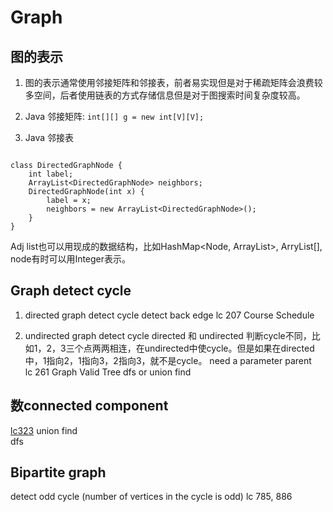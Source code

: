 # Graph

## 图的表示

1. 图的表示通常使用邻接矩阵和邻接表，前者易实现但是对于稀疏矩阵会浪费较多空间，后者使用链表的方式存储信息但是对于图搜索时间复杂度较高。

2. Java 邻接矩阵: ```int[][] g = new int[V][V];```

3. Java 邻接表
```

class DirectedGraphNode {
    int label;
    ArrayList<DirectedGraphNode> neighbors;
    DirectedGraphNode(int x) {
        label = x;
        neighbors = new ArrayList<DirectedGraphNode>();
    }
}
```

Adj list也可以用现成的数据结构，比如HashMap<Node, ArrayList<Node>>, ArryList<Node>[], node有时可以用Integer表示。
    
## Graph detect cycle

1. directed graph detect cycle
detect back edge
lc 207 Course Schedule

2. undirected graph detect cycle
directed 和 undirected 判断cycle不同，比如1，2，3三个点两两相连，在undirected中使cycle。但是如果在directed中，1指向2，1指向3，2指向3，就不是cycle。
need a parameter parent  
lc 261 Graph Valid Tree
dfs or union find  

## 数connected component
[lc323](https://github.com/xueyaohuang/RoadToCodeFarmer/blob/master/323.%20Number%20of%20Connected%20Components%20in%20an%20Undirected%20Graph.java)
union find  
dfs

## Bipartite graph
detect odd cycle (number of vertices in the cycle is odd)
lc 785, 886
